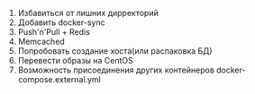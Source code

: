 1. Избавиться от лишних дирректорий
2. Добавить docker-sync
3. Push'n'Pull + Redis
4. Memcached
5. Попробовать создание хоста(или распаковка БД)
6. Перевести образы на CentOS
7. Возможность присоединения других контейнеров docker-compose.external.yml
